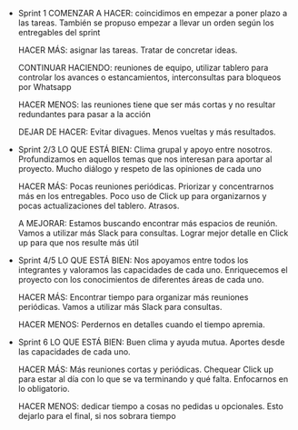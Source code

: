 - Sprint 1
    COMENZAR A HACER: coincidimos en empezar a poner plazo a las tareas. También se propuso empezar a llevar un orden según los entregables del sprint 

    HACER MÁS: asignar las tareas. Tratar de concretar ideas.

    CONTINUAR HACIENDO: reuniones de equipo, utilizar tablero para controlar los avances o estancamientos, interconsultas para bloqueos por Whatsapp

    HACER MENOS: las reuniones tiene que ser más cortas y no resultar redundantes para pasar a la acción

    DEJAR DE HACER: Evitar divagues. Menos vueltas y más resultados.



- Sprint 2/3
    LO QUE ESTÁ BIEN: Clima grupal y apoyo entre nosotros. Profundizamos en aquellos temas que nos interesan para aportar al proyecto. Mucho diálogo y respeto de las opiniones de cada uno

    HACER MÁS: Pocas reuniones periódicas. Priorizar y concentrarnos más en los entregables. Poco uso de Click up para organizarnos y pocas actualizaciones del tablero. Atrasos. 

    A MEJORAR: Estamos buscando encontrar más espacios de reunión. Vamos a utilizar más Slack para consultas. Lograr mejor detalle en Click up para que nos resulte más útil


- Sprint 4/5
    LO QUE ESTÁ BIEN: Nos apoyamos entre todos los integrantes y valoramos las capacidades de cada uno. Enriquecemos el proyecto con los conocimientos de diferentes áreas de cada uno.

    HACER MÁS: Encontrar tiempo para organizar más reuniones periódicas. Vamos a utilizar más Slack para consultas. 

    HACER MENOS: Perdernos en detalles cuando el tiempo apremia.


- Sprint 6
    LO QUE ESTÁ BIEN: Buen clima y ayuda mutua. Aportes desde las capacidades de cada uno.

    HACER MÁS: Más reuniones cortas y periódicas. Chequear Click up para estar al día con lo que se va terminando y qué falta. Enfocarnos en lo obligatorio.

    HACER MENOS: dedicar tiempo a cosas no pedidas u opcionales. Esto dejarlo para el final, si nos sobrara tiempo
